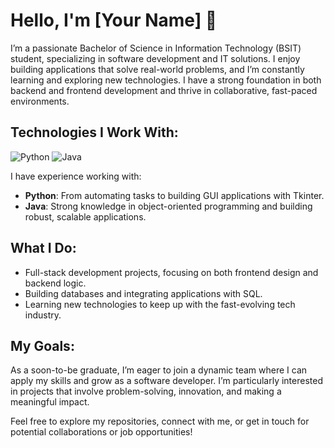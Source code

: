 # Hello, I'm [Your Name] 👋

I’m a passionate Bachelor of Science in Information Technology (BSIT) student, specializing in software development and IT solutions. I enjoy building applications that solve real-world problems, and I’m constantly learning and exploring new technologies. I have a strong foundation in both backend and frontend development and thrive in collaborative, fast-paced environments.

## Technologies I Work With:

![Python](https://img.shields.io/badge/-Python-3776AB?style=flat&logo=python&logoColor=white)
![Java](https://img.shields.io/badge/-Java-007396?style=flat&logo=java&logoColor=white)

I have experience working with:
- **Python**: From automating tasks to building GUI applications with Tkinter.
- **Java**: Strong knowledge in object-oriented programming and building robust, scalable applications.

## What I Do:

- Full-stack development projects, focusing on both frontend design and backend logic.
- Building databases and integrating applications with SQL.
- Learning new technologies to keep up with the fast-evolving tech industry.

## My Goals:

As a soon-to-be graduate, I’m eager to join a dynamic team where I can apply my skills and grow as a software developer. I’m particularly interested in projects that involve problem-solving, innovation, and making a meaningful impact.

Feel free to explore my repositories, connect with me, or get in touch for potential collaborations or job opportunities!

